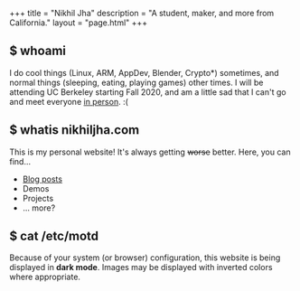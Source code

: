 +++
title = "Nikhil Jha"
description = "A student, maker, and more from California."
layout = "page.html"
+++

## <span class="accent-text">$</span> whoami

I do cool things (Linux, ARM, AppDev, Blender, Crypto*) sometimes, and normal things (sleeping, eating, playing games) other times. I will be attending <span title="go bears">UC Berkeley</span> starting Fall 2020, and am a little sad that I can't go and meet everyone [in person](https://en.wikipedia.org/wiki/COVID-19_pandemic). :(

## <span class="accent-text">$</span> whatis nikhiljha.com

This is my personal website! It's always getting <s>worse</s> better. Here, you can find...

- [Blog posts](/posts)
- Demos
- Projects
- ... more?

<div class="dark_notifier">
<h2> <span class="accent-text">$</span> cat /etc/motd</h2>
<p>Because of your system (or browser) configuration, this website is being displayed in <b>dark mode</b>. Images may be displayed with inverted colors where appropriate.</p>
</div>
